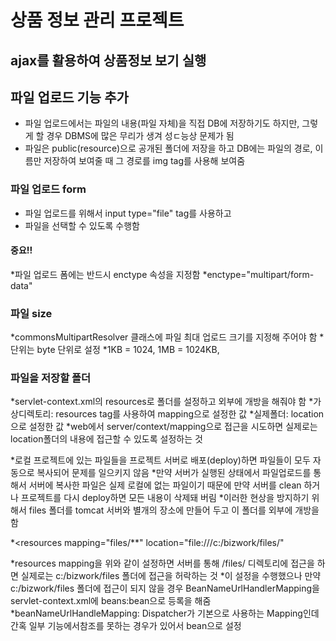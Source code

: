 # 상품 정보 관리 프로젝트


## ajax를 활용하여 상품정보 보기 실행
## 파일 업로드 기능 추가
* 파일 업로드에서는 파일의 내용(파일 자체)을 직접 DB에 저장하기도 하지만, 그렇게 할 경우 DBMS에 많은 무리가 생겨 성ㄷ능상 문제가 됨
* 파일은 public(resource)으로 공개된 폴더에 저장을 하고 DB에는 파일의 경로, 이름만 저장하여 보여줄 때 그 경로를 img tag를 사용해 보여줌



### 파일 업로드 form
* 파일 업로드를 위해서 input type="file" tag를 사용하고
* 파일을 선택할 수 있도록 수행함 

#### 중요!!
*파일 업로드 폼에는 반드시 enctype 속성을 지정함
*enctype="multipart/form-data"


### 파일 size
*commonsMultipartResolver 클래스에 파일 최대 업로드 크기를 지정해 주어야 함
*단위는 byte 단위로 설정
*1KB = 1024, 1MB = 1024KB, 



### 파일을 저장할 폴더
*servlet-context.xml의 resources로 폴더를 설정하고 외부에 개방을 해줘야 함
*가상디렉토리: resources tag를 사용하여 mapping으로 설정한 값
*실제폴더: location으로 설정한 값
*web에서 server/context/mapping으로 접근을 시도하면 실제로는 location폴더의 내용에 접근할 수 있도록 설정하는 것

*로컬 프로젝트에 있는 파일들을 프로젝트 서버로 배포(deploy)하면 파일들이 모두 자동으로 복사되어 문제를 일으키지 않음
*만약 서버가 실행된 상태에서 파일업로드를 통해서 서버에 복사한 파일은 실제 로컬에 없는 파일이기 때문에 만약 서버를 clean 하거나 프로젝트를 다시 deploy하면 모든 내용이 삭제돼 버림
*이러한 현상을 방지하기 위해서 files 폴더를 tomcat 서버와 별개의 장소에 만들어 두고 이 폴더를 외부에 개방을 함

*<resources mapping="files/**" location="file:///c:/bizwork/files/"

*resources mapping을 위와 같이 설정하면 서버를 통해 /files/ 디렉토리에 접근을 하면 실제로는 c:/bizwork/files 폴더에 접근을 허락하는 것
*이 설정을 수행했으나 만약 c:/bizwork/files 폴더에 접근이 되지 않을 경우 BeanNameUrlHandlerMapping을 servlet-context.xml에 beans:bean으로 등록을 해줌
*beanNameUrlHandleMapping: Dispatcher가 기본으로 사용하는 Mapping인데 간혹 일부 기능에서참조를 못하는 경우가 있어서 bean으로 설정